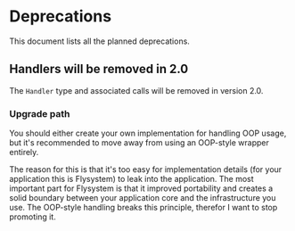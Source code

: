 # Deprecations

This document lists all the planned deprecations.

## Handlers will be removed in 2.0

The `Handler` type and associated calls will be removed in version 2.0.

### Upgrade path

You should either create your own implementation for handling OOP usage,
but it's recommended to move away from using an OOP-style wrapper entirely.

The reason for this is that it's too easy for implementation details (for
your application this is Flysystem) to leak into the application. The most
important part for Flysystem is that it improved portability and creates a
solid boundary between your application core and the infrastructure you use.
The OOP-style handling breaks this principle, therefor I want to stop
promoting it. 